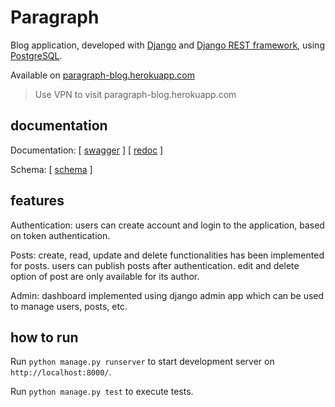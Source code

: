# Paragraph

Blog application, developed with [Django](https://github.com/django/django) and [Django REST framework](https://github.com/encode/django-rest-framework), using [PostgreSQL](https://www.postgresql.org/).

Available on [paragraph-blog.herokuapp.com](https://paragraph-blog.herokuapp.com/)

> Use VPN to visit paragraph-blog.herokuapp.com


## documentation

Documentation: [ [swagger](https://paragraph-blog.herokuapp.com/api/schema/swagger-ui/) ] [ [redoc](https://paragraph-blog.herokuapp.com/api/schema/redoc/) ]

Schema: [ [schema](https://paragraph-blog.herokuapp.com/api/schema/) ]

## features

Authentication: users can create account and login to the application, based on token authentication.

Posts: create, read, update and delete functionalities has been implemented for posts. users can publish posts after authentication. edit and delete option of post are only available for its author.

Admin: dashboard implemented using django admin app which can be used to manage users, posts, etc.


## how to run

Run `python manage.py runserver` to start development server on `http://localhost:8000/`.

Run `python manage.py test` to execute tests.
